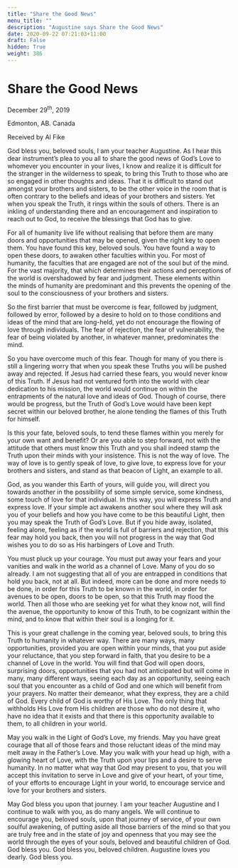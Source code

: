 ```yaml
---
title: "Share the Good News"
menu_title: ""
description: "Augustine says Share the Good News"
date: 2020-09-22 07:21:03+11:00
draft: False
hidden: True
weight: 386
---
```

# Share the Good News 


December 29<sup>th</sup>, 2019

Edmonton, AB. Canada

Received by Al Fike



God bless you, beloved souls, I am your teacher Augustine. As I hear this dear instrument’s plea to you all to share the good news of God’s Love to whomever you encounter in your lives, I know and realize it is difficult for the stranger in the wilderness to speak, to bring this Truth to those who are so engaged in other thoughts and ideas. That it is difficult to stand out amongst your brothers and sisters, to be the other voice in the room that is often contrary to the beliefs and ideas of your brothers and sisters. Yet when you speak the Truth, it rings within the souls of others. There is an inkling of understanding there and an encouragement and inspiration to reach out to God, to receive the blessings that God has to give. 

For all of humanity live life without realising that before them are many doors and opportunities that may be opened, given the right key to open them. You have found this key, beloved souls. You have found a way to open these doors, to awaken other faculties within you. For most of humanity, the faculties that are engaged are not of the soul but of the mind. For the vast majority, that which determines their actions and perceptions of the world is overshadowed by fear and judgment. These elements within the minds of humanity are predominant and this prevents the opening of the soul to the consciousness of your brothers and sisters. 

So the first barrier that must be overcome is fear, followed by judgment, followed by error, followed by a desire to hold on to those conditions and ideas of the mind that are long-held, yet do not encourage the flowing of love through individuals. The fear of rejection, the fear of vulnerability, the fear of being violated by another, in whatever manner, predominates the mind. 

So you have overcome much of this fear. Though for many of you there is still a lingering worry that when you speak these Truths you will be pushed away and rejected. If Jesus had carried these fears, you would never know of this Truth. If Jesus had not ventured forth into the world with clear dedication to his mission, the world would continue on within the entrapments of the natural love and ideas of God. Though of course, there would be progress, but the Truth of God’s Love would have been kept secret within our beloved brother, he alone tending the flames of this Truth for himself. 

Is this your fate, beloved souls, to tend these flames within you merely for your own want and benefit? Or are you able to step forward, not with the attitude that others must know this Truth and you shall indeed stamp the Truth upon their minds with your insistence. This is not the way of love. The way of love is to gently speak of love, to give love, to express love for your brothers and sisters, and stand as that beacon of Light, an example to all. 

God, as you wander this Earth of yours, will guide you, will direct you towards another in the possibility of some simple service, some kindness, some touch of love for that individual. In this way, you will express Truth and express love. If your simple act awakens another soul where they will ask you of your beliefs and how you have come to be this beautiful Light, then you may speak the Truth of God’s Love. But if you hide away, isolated, feeling alone, feeling as if the world is full of barriers and rejection, that this fear may hold you back, then you will not progress in the way that God wishes you to do so as His harbingers of Love and Truth. 

You must pluck up your courage. You must put away your fears and your vanities and walk in the world as a channel of Love. Many of you do so already. I am not suggesting that all of you are entrapped in conditions that hold you back, not at all. But indeed, more can be done and more needs to be done, in order for this Truth to be known in the world, in order for avenues to be open, doors to be open, so that this Truth may flood the world. Then all those who are seeking yet for what they know not, will find the avenue, the opportunity to know of this Truth, to be cognizant within the mind, and to know that within their soul is a longing for it. 

This is your great challenge in the coming year, beloved souls, to bring this Truth to humanity in whatever way. There are many ways, many opportunities, provided you are open within your minds, that you put aside your reluctance, that you step forward in faith, that you desire to be a channel of Love in the world. You will find that God will open doors, surprising doors, opportunities that you had not anticipated but will come in many, many different ways, seeing each day as an opportunity, seeing each soul that you encounter as a child of God and one which will benefit from your prayers. No matter their demeanor, what they express, they are a child of God. Every child of God is worthy of His Love. The only thing that withholds His Love from His children are those who do not desire it, who have no idea that it exists and that there is this opportunity available to them, to all children in your world. 

May you walk in the Light of God’s Love, my friends. May you have great courage that all of those fears and those reluctant ideas of the mind may melt away in the Father’s Love. May you walk with your head up high, with a glowing heart of Love, with the Truth upon your lips and a desire to serve humanity. In no matter what way that God may present to you, that you will accept this invitation to serve in Love and give of your heart, of your time, of your efforts to encourage Light in your world, to encourage service and love for your brothers and sisters. 

May God bless you upon that journey. I am your teacher Augustine and I continue to walk with you, as do many angels. We will continue to encourage you, beloved souls, upon that journey of service, of your own soulful awakening, of putting aside all those barriers of the mind so that you are truly free and in the state of joy and openness that you may see the world through the eyes of your souls, beloved and beautiful children of God. God bless you. God bless you, beloved children. Augustine loves you dearly. God bless you.